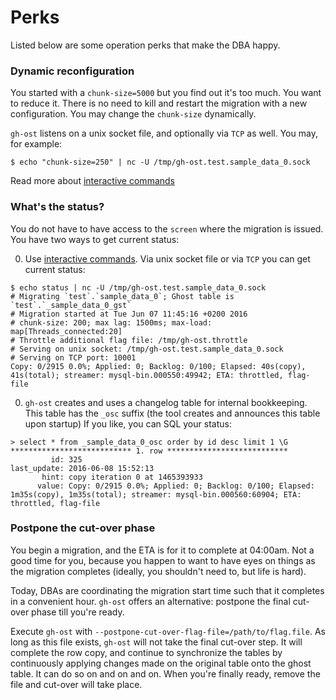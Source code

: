 # Perks

Listed below are some operation perks that make the DBA happy.

### Dynamic reconfiguration

You started with a `chunk-size=5000` but you find out it's too much. You want to reduce it. There is no need to kill and restart the migration with a new configuration. You may change the `chunk-size` dynamically.

`gh-ost` listens on a unix socket file, and optionally via `TCP` as well. You may, for example:

```shell
$ echo "chunk-size=250" | nc -U /tmp/gh-ost.test.sample_data_0.sock
```

Read more about [interactive commands](interactive-commands.md)

### What's the status?

You do not have to have access to the `screen` where the migration is issued. You have two ways to get current status:

0. Use [interactive commands](interactive-commands.md). Via unix socket file or via `TCP` you can get current status:

```shell
$ echo status | nc -U /tmp/gh-ost.test.sample_data_0.sock
# Migrating `test`.`sample_data_0`; Ghost table is `test`.`_sample_data_0_gst`
# Migration started at Tue Jun 07 11:45:16 +0200 2016
# chunk-size: 200; max lag: 1500ms; max-load: map[Threads_connected:20]
# Throttle additional flag file: /tmp/gh-ost.throttle
# Serving on unix socket: /tmp/gh-ost.test.sample_data_0.sock
# Serving on TCP port: 10001
Copy: 0/2915 0.0%; Applied: 0; Backlog: 0/100; Elapsed: 40s(copy), 41s(total); streamer: mysql-bin.000550:49942; ETA: throttled, flag-file
```

0. `gh-ost` creates and uses a changelog table for internal bookkeeping. This table has the `_osc` suffix (the tool creates and announces this table upon startup) If you like, you can SQL your status:

```
> select * from _sample_data_0_osc order by id desc limit 1 \G
*************************** 1. row ***************************
         id: 325
last_update: 2016-06-08 15:52:13
       hint: copy iteration 0 at 1465393933
      value: Copy: 0/2915 0.0%; Applied: 0; Backlog: 0/100; Elapsed: 1m35s(copy), 1m35s(total); streamer: mysql-bin.000560:60904; ETA: throttled, flag-file
```

### Postpone the cut-over phase

You begin a migration, and the ETA is for it to complete at 04:00am. Not a good time for you, because you happen to want to have eyes on things as the migration completes (ideally, you shouldn't need to, but life is hard).

Today, DBAs are coordinating the migration start time such that it completes in a convenient hour. `gh-ost` offers an alternative: postpone the final cut-over phase till you're ready.

Execute `gh-ost` with `--postpone-cut-over-flag-file=/path/to/flag.file`. As long as this file exists, `gh-ost` will not take the final cut-over step. It will complete the row copy, and continue to synchronize the tables by continuously applying changes made on the original table onto the ghost table. It can do so on and on and on. When you're finally ready, remove the file and cut-over will take place.
